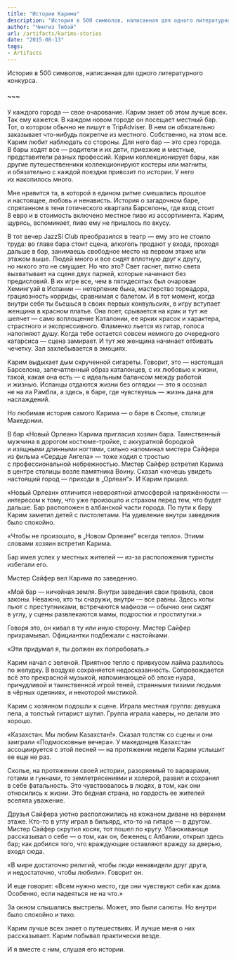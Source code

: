 ```yaml
---
title: "Истории Карима"
description: "История в 500 символов, написанная для одного литературного конкурса."
author: "Чингиз Тибэй"
url: /artifacts/karims-stories
date: "2015-08-13"
tags: 
- Artifacts
---
```


<div class="wide">

История в&nbsp;500&nbsp;символов, написанная для одного литературного конкурса. 

#### ~~~

У&nbsp;каждого города&nbsp;&mdash; свое очарование. Карим знает об&nbsp;этом лучше всех. Так ему кажется. В&nbsp;каждом новом городе он&nbsp;посещает местный бар. Тот, о&nbsp;котором обычно не&nbsp;пишут в&nbsp;TripAdviser. В&nbsp;нем он&nbsp;обязательно заказывает что-нибудь покрепче из&nbsp;местного. Собственно, на&nbsp;этом все. Карим любит наблюдать со&nbsp;стороны. Для него бар&nbsp;&mdash; это срез города. В&nbsp;бары ходят все&nbsp;&mdash; родители и&nbsp;их&nbsp;дети, приезжие и&nbsp;местные, представители разных профессий. Карим коллекционирует бары, как другие путешественники коллекционируют костеры или магниты, и&nbsp;обязательно с&nbsp;каждой поездки привозит по&nbsp;истории. У&nbsp;него их&nbsp;накопилось много.

Мне нравится&nbsp;та, в&nbsp;которой в&nbsp;едином ритме смешались прошлое и&nbsp;настоящее, любовь и&nbsp;ненависть. История о&nbsp;загадочном баре, спрятанном в&nbsp;тени готического квартала Барселоны, где вход стоит 8&nbsp;евро и&nbsp;в&nbsp;стоимость включено местное пиво из&nbsp;ассортимента. Карим, щурясь, вспоминает, пиво ему не&nbsp;пришлось по&nbsp;вкусу.

В&nbsp;тот вечер JazzS&iacute; Club преобразился в&nbsp;театр&nbsp;&mdash; ему это не&nbsp;стоило труда: во&nbsp;главе бара стоит сцена, алкоголь продают у&nbsp;входа, проходя дальше в&nbsp;бар, занимаешь свободное место на&nbsp;первом этаже или этажом выше. Людей много и&nbsp;все сидят вплотную друг к&nbsp;другу, но&nbsp;никого это не&nbsp;смущает. Но&nbsp;что это? Свет гаснет, пятно света выхватывает на&nbsp;сцене двух парней, которые начинают без предисловий. В&nbsp;их&nbsp;игре все, чем в&nbsp;пятидесятых был очарован Хемингуэй в&nbsp;Испании&nbsp;&mdash; нетерпение быка, мастерство тореадора, грациозность корриды, сравнимая с&nbsp;балетом. И&nbsp;в&nbsp;тот момент, когда внутри себя ты&nbsp;бьешься в&nbsp;своих первых конвульсиях, в&nbsp;игру вступает женщина в&nbsp;красном платье. Она поет, срывается на&nbsp;крик и&nbsp;тут&nbsp;же шепчет&nbsp;&mdash; само воплощение Каталонии, ее&nbsp;ярких красок и&nbsp;характера, страстного и&nbsp;экспрессивного. Фламенко льется из&nbsp;гитар, голоса наполняют душу. Когда тебе остается совсем немного до&nbsp;очередного катарсиса&nbsp;&mdash; сцена замирает. И&nbsp;тут&nbsp;же женщина начинает отбивать чечетку. Зал захлебывается в&nbsp;эмоциях.

Карим выдыхает дым скрученной сигареты. Говорит, это&nbsp;&mdash; настоящая Барселона, запечатленный образ каталонцев, с&nbsp;их&nbsp;любовью к&nbsp;жизни, такой, какая она есть&nbsp;&mdash; с&nbsp;идеальным балансом между работой и&nbsp;жизнью. Испанцы отдаются жизни без оглядки&nbsp;&mdash; это я&nbsp;осознал не&nbsp;на&nbsp;ла&nbsp;Рамбла, а&nbsp;здесь, в&nbsp;баре, где чувствуешь&nbsp;&mdash; жизнь дана для наслаждений.

Но&nbsp;любимая история самого Карима&nbsp;&mdash; о&nbsp;баре в&nbsp;Скопье, столице Македонии.

В&nbsp;бар &laquo;Новый Орлеан&raquo; Карима пригласил хозяин бара. Таинственный мужчина в&nbsp;дорогом костюме-тройке, с&nbsp;аккуратной бородкой и&nbsp;изящными длинными ногтями, сильно напоминал мистера Сайфера из&nbsp;фильма &laquo;Сердце Ангела&raquo;&nbsp;&mdash; тоже ходил с&nbsp;тростью с&nbsp;профессиональной небрежностью. Мистер Сайфер встретил Карима в&nbsp;центре столицы возле памятника Воину. Сказал &laquo;хочешь увидеть настоящий город&nbsp;&mdash; приходи в&nbsp;&bdquo;Орлеан&ldquo;&raquo;. И&nbsp;Карим пришел.

&laquo;Новый Орлеан&raquo; отличится невероятной атмосферой напряжённости&nbsp;&mdash; интересом к&nbsp;тому, что уже произошло и&nbsp;страхом перед тем, что будет дальше. Бар расположен в&nbsp;албанской части города. По&nbsp;пути к&nbsp;бару Карим заметил детей с&nbsp;пистолетами. На&nbsp;удивление внутри заведения было спокойно.

&laquo;Чтобы не&nbsp;произошло, в&nbsp;&bdquo;Новом Орлеане&ldquo; всегда тепло&raquo;. Этими словами хозяин встретил Карима.

Бар имел успех у&nbsp;местных жителей&nbsp;&mdash; из-за расположения туристы избегали его.

Мистер Сайфер вел Карима по&nbsp;заведению.

&laquo;Мой бар&nbsp;&mdash; ничейная земля. Внутри заведения свои правила, свои законы. Неважно, кто ты&nbsp;снаружи, внутри&nbsp;&mdash; все равны. Здесь копы пьют с&nbsp;преступниками, встречаются мафиози&nbsp;&mdash; обычно они сидят в&nbsp;углу, у&nbsp;сцены развлекаются мамы, подростки и&nbsp;проститутки.&raquo;

Говоря это, он&nbsp;кивал в&nbsp;ту&nbsp;или иную сторону. Мистер Сайфер прихрамывал. Официантки подбежали с&nbsp;настойками.

&laquo;Эти придумал&nbsp;я, ты&nbsp;должен их&nbsp;попробовать.&raquo;

Карим начал с&nbsp;зеленой. Приятное тепло с&nbsp;привкусом лайма разлилось по&nbsp;желудку. В&nbsp;воздухе сохраняется недосказанность. Сопровождается всё это прекрасной музыкой, напоминающей об&nbsp;эпохе нуара, причудливой и&nbsp;таинственной игрой теней, странными тихими людьми в&nbsp;чёрных одеяниях, и&nbsp;некоторой мистикой.

Карим с&nbsp;хозяином подошли к&nbsp;сцене. Играла местная группа: девушка пела, а&nbsp;толстый гитарист шутил. Группа играла каверы, но&nbsp;делали это хорошо.

&laquo;Казахстан. Мы&nbsp;любим Казахстан!&raquo;. Сказал толстяк со&nbsp;сцены и&nbsp;они заиграли &laquo;Подмосковные вечера&raquo;. У&nbsp;македонцев Казахстан ассоциируется с&nbsp;этой песней&nbsp;&mdash; на&nbsp;протяжении недели Карим услышит ее&nbsp;еще не&nbsp;раз.

Скопье, на&nbsp;протяжении своей истории, разоряемый то&nbsp;варварами, готами и&nbsp;гуннами, то&nbsp;землетрясениями и&nbsp;холерой, развил и&nbsp;сохранил в&nbsp;себе фатальность. Это чувствовалось в&nbsp;людях, в&nbsp;том, как они относились к&nbsp;жизни. Это бедная страна, но&nbsp;гордость ее&nbsp;жителей вселяла уважение.

Друзья Сайфера уютно расположились на&nbsp;кожаном диване на&nbsp;верхнем этаже. Кто-то в&nbsp;углу играл в&nbsp;бильярд, кто-то на&nbsp;гитаре&nbsp;&mdash; в&nbsp;другом. Мистер Сайфер скрутил косяк, тот пошел по&nbsp;кругу. Убаюкивающе рассказывал о&nbsp;себе&nbsp;&mdash; о&nbsp;том, как&nbsp;он, беженец с&nbsp;Албании, открыл здесь бар; как добился того, что враждующие оставляют вражду за&nbsp;дверью, входя сюда.

&laquo;В&nbsp;мире достаточно религий, чтобы люди ненавидели друг друга, и&nbsp;недостаточно, чтобы любили&raquo;. Говорит он.

И&nbsp;еще говорит: &laquo;Всем нужно место, где они чувствуют себя как дома. Особенно, если надеяться не&nbsp;на&nbsp;что.&raquo;

За&nbsp;окном слышались выстрелы. Может, это были салюты. Но&nbsp;внутри было спокойно и&nbsp;тихо.

Карим лучше всех знает о&nbsp;путешествиях. И&nbsp;лучше меня о&nbsp;них рассказывает. Карим побывал практически везде.

И&nbsp;я&nbsp;вместе с&nbsp;ним, слушая его истории.

</div>